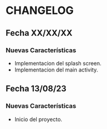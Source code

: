 # CHANGELOG

## Fecha XX/XX/XX

### Nuevas Características
- Implementacion del splash screen.
- Implementacion del main activity.

## Fecha 13/08/23

### Nuevas Características
- Inicio del proyecto.